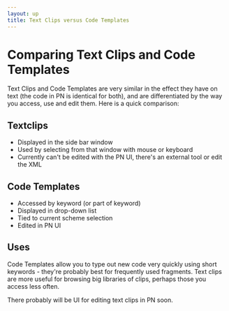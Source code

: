 ```yaml
---
layout: up
title: Text Clips versus Code Templates
---
```


# Comparing Text Clips and Code Templates

Text Clips and Code Templates are very similar in the effect they have on text (the code in PN is identical for both), and are differentiated by the way you access, use and edit them. Here is a quick comparison:

## Textclips

  * Displayed in the side bar window 
  * Used by selecting from that window with mouse or keyboard 
  * Currently can't be edited with the PN UI, there's an external tool or edit the XML 

## Code Templates

  * Accessed by keyword (or part of keyword) 
  * Displayed in drop-down list 
  * Tied to current scheme selection 
  * Edited in PN UI 

## Uses

Code Templates allow you to type out new code very quickly using short keywords - they're probably best for frequently used fragments. Text clips are more useful for browsing big libraries of clips, perhaps those you access less often.

There probably will be UI for editing text clips in PN soon.